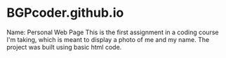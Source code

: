 # BGPcoder.github.io
Name: Personal Web Page
This is the first assignment in a coding course I'm taking, which is meant to display a photo of me and my name. 
The project was built using basic html code.
